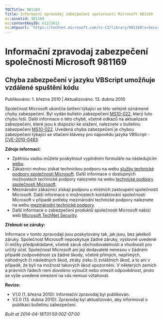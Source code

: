 ```yaml
---
TOCTitle: 981169
Title: Informační zpravodaj zabezpečení společnosti Microsoft 981169
ms:assetid: 981169
ms:contentKeyID: 61223613
ms:mtpsurl: 'https://technet.microsoft.com/cs-CZ/library/981169(v=Security.10)'
---
```


 

Informační zpravodaj zabezpečení společnosti Microsoft 981169
=============================================================

Chyba zabezpečení v jazyku VBScript umožňuje vzdálené spuštění kódu
-------------------------------------------------------------------

Publikováno: 1. března 2010 | Aktualizováno: 13. dubna 2010

Společnost Microsoft ukončila šetření týkající se této veřejně oznámené chyby zabezpečení. Byl vydán bulletin zabezpečení [MS10-022](http://go.microsoft.com/fwlink/?linkid=184779), který tuto chybu řeší. Další informace o této chybě, včetně odkazů na aktualizace zabezpečení, které jsou k dispozici ke stažení, naleznete v bulletinu zabezpečení [MS10-022](http://go.microsoft.com/fwlink/?linkid=184779). Uvedená chyba zabezpečení je chybou zabezpečení týkající se stlačení klávesy pro nápovědu jazyka VBScript - [CVE-2010-0483](http://www.cve.mitre.org/cgi-bin/cvename.cgi?name=cve-2010-0483).

**Zdroje informací:**

-   Zpětnou vazbu můžete poskytnout vyplněním formuláře na následujícím [webu](https://support.microsoft.com/common/survey.aspx?scid=sw;en;1257&amp;showpage=1&amp;ws=technet&amp;sd=tech).
-   Zákazníci mohou získat technickou podporu na webu [služby technické podpory společnosti Microsoft](http://go.microsoft.com/fwlink/?linkid=21131). Další informace o dostupných možnostech technické podpory naleznete na webu [technické podpory společnosti Microsoft](http://support.microsoft.com/).
-   Mezinárodní zákazníci získají podporu u místních zastoupení společnosti Microsoft. Další informace o možnostech kontaktování společnosti Microsoft v případě potřeby mezinárodní technické podpory naleznete na webu [mezinárodní technické podpory](http://go.microsoft.com/fwlink/?linkid=21155).
-   Další informace o zabezpečení produktů společnosti Microsoft nabízí web [Microsoft TechNet Security](http://go.microsoft.com/fwlink/?linkid=21132).

**Zřeknutí se záruky:**

Informace v tomto zpravodaji jsou poskytovány tak, jak jsou, bez jakékoli záruky. Společnost Microsoft neposkytuje žádné záruky, výslovně uvedené či mlčky předpokládané, včetně záruk obchodovatelnosti a vhodnosti pro určitý účel. Společnost Microsoft ani její dodavatelé nenesou v žádném případě zodpovědnost za žádné škody, včetně přímých, nepřímých, náhodných či následných škod, ztráty zisku či zvláštních škod, a to ani v případě, že byli na možnost takových škod upozorněni. V některých zemích a právních řádech není dovoleno vyloučit nebo omezit odpovědnost, proto se výše uvedené omezení na vás nemusí vztahovat.

**Revize:**

-   V1.0 (1. března 2010): Informační zpravodaj byl publikován.
-   V2.0 (13. dubna 2010): Zpravodaj byl aktualizován, aby informoval o publikaci bulletinu zabezpečení.

*Built at 2014-04-18T01:50:00Z-07:00*
